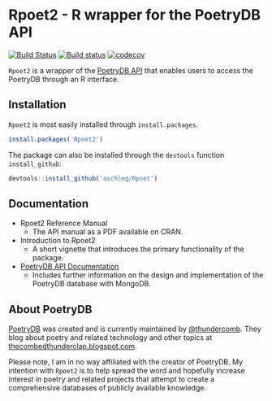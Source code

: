 # Rpoet2 - R wrapper for the PoetryDB API

[![Build Status](https://travis-ci.org/aschleg/Rpoet.svg?branch=master)](https://travis-ci.org/aschleg/Rpoet)
[![Build status](https://ci.appveyor.com/api/projects/status/7tydn9veo15s77a1?svg=true)](https://ci.appveyor.com/project/aschleg/rpoet)
[![codecov](https://codecov.io/gh/aschleg/Rpoet/branch/master/graph/badge.svg)](https://codecov.io/gh/aschleg/Rpoet)

`Rpoet2` is a wrapper of the [PoetryDB API](http://poetrydb.org) that enables users to access the PoetryDB through an R interface. 

## Installation

`Rpoet2` is most easily installed through `install.packages`.

~~~ r
install.packages('Rpoet2')
~~~

The package can also be installed through the `devtools` function `install_github`:

~~~ r
devtools::install_github('aschleg/Rpoet')
~~~

## Documentation

* Rpoet2 Reference Manual
  - The API manual as a PDF available on CRAN.
* Introduction to Rpoet2
  - A short vignette that introduces the primary functionality of the package.
* [PoetryDB API Documentation](https://github.com/thundercomb/poetrydb/blob/master/README.md) 
  - Includes further information on the design and implementation of the PoetryDB database with MongoDB.

## About PoetryDB

[PoetryDB](http://poetrydb.org) was created and is currently maintained by [@thundercomb](https://twitter.com/thundercomb). They blog about poetry and related technology and other topics at [thecombedthunderclap.blogspot.com](http://thecombedthunderclap.blogspot.com/). 

Please note, I am in no way affiliated with the creator of PoetryDB. My intention with `Rpoet2` is to help spread the word and hopefully increase interest in poetry and related projects that attempt to create a comprehensive databases of publicly available knowledge.
